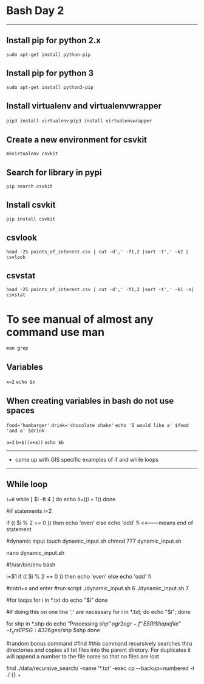 # Bash Day 2

---

## Install pip for python 2.x
```sudo apt-get install python-pip```

## Install pip for python 3
```sudo apt-get install python3-pip```


## Install virtualenv and virtualenvwrapper

```pip3 install virtualenv```
```pip3 install virtualenvwrapper```

## Create a new environment for csvkit

```mkvirtualenv csvkit```

## Search for library in pypi
```pip search csvkit```

## Install csvkit
```pip install csvkit```

## csvlook
```head -25 points_of_interest.csv | cut -d',' -f1,2 |sort -t',' -k2 | csvlook```

## csvstat
```head -25 points_of_interest.csv | cut -d',' -f1,2 |sort -t',' -k1 -n| csvstat```

# To see manual of almost any command use man
```man grep```

## Variables
```x=2```
```echo $x```

## When creating variables in bash do not use spaces
```food='hamburger'```
```drink='chocolate shake'```
```echo 'I would like a' $food 'and a' $drink```

```a=3```
```b=$((x+a))```
```echo $b```

---
* come up with GIS specific examples of if and while loops
---

## While loop
```i=0```
while
[ $i -lt 4 ]
do
echo $i
i=$((i + 1))
done


#if statements
i=2

if (( $i % 2 == 0 ))
then
echo 'even'
else
echo 'odd'
fi <<---means end of statement

#dynamic input
touch dynamic_input.sh
chmod 777 dynamic_input.sh

nano dynamic_input.sh

#!/usr/bin/env bash

i=$1
if (( $i % 2 == 0 ))
then
echo 'even'
else
echo 'odd'
fi

#cntrl+x and enter
#run script
./dynamic_input.sh 6
./dynamic_input.sh 7


#for loops
for i in *.txt
do echo "$i"
done

#if doing this on one line ';' are necessary
for i in *.txt; do echo "$i"; done

for shp in *.shp
do
echo “Processing $shp”
ogr2ogr -f “ESRI Shapefile” -t_srs EPSG:4326 geo/$shp $shp
done 


#random bonus command
#find
#this command recursively searches thru directories and copies all txt files into the parent diretory. For duplicates it will append a number to the file name so that no files are lost

find ./data/recursive_search/ -name '*.txt' -exec cp --backup=numbered -t ./ {} +
